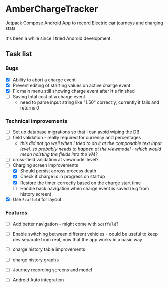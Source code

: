# AmberChargeTracker
Jetpack Compose Android App to record Electric car journeys and charging stats

It's been a while since I tried Android development.


## Task list

### Bugs 
- [X] Ability to abort a charge event
- [X] Prevent editing of starting values on active charge event
- [X] Fix main menu still showing charge event after it's finished
- [ ] Saving total cost of a charge event
  - need to parse input string like "1.50" correctly, currently it fails and returns 0

### Technical improvements

- [ ] Set up database migrations so that I can avoid wiping the DB
- [ ] field validation - really required for currency and percentages
  - _this did not go well when I tried to do it at the composable text input level, so probably needs to happen at the viewmodel - which would mean hoisting the fields into the VM?_
- [ ] cross-field validation at viewmodel level?
- [ ] Charging screen improvements
  - [X] Should persist across process death
  - [X] Check if charge is in progress on startup
  - [X] Restore the timer correctly based on the charge start time
  - [ ] Handle back navigation when charge event is saved (e.g from history screen)
- [X] Use `Scaffold` for layout

### Features

- [ ] Add better navigation - might come with `Scaffold`?
- [ ] Enable switching between different vehicles - could be useful to keep dev separate from real, now that the app works in a basic way
- [ ] charge history table improvements
- [ ] charge history graphs
- [ ] Journey recording screens and model
- [ ] Android Auto integration

